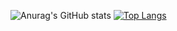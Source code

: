 
![Anurag's GitHub stats](https://github-readme-stats.vercel.app/api?username=Dimianas&show_icons=true&theme=radical)
[![Top Langs](https://github-readme-stats.vercel.app/api/top-langs/?username=Dimianas&layout=demo)](https://github.com/anuraghazra/github-readme-stats)
